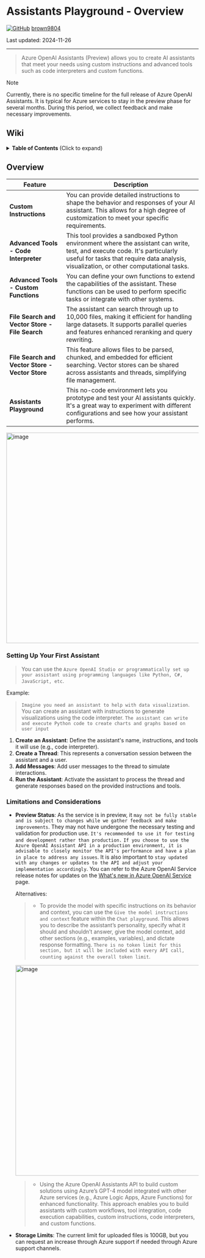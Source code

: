 # Assistants Playground - Overview 

[![GitHub](https://img.shields.io/badge/--181717?logo=github&logoColor=ffffff)](https://github.com/)
[brown9804](https://github.com/brown9804)

Last updated: 2024-11-26

------------------------------------------

> Azure OpenAI Assistants (Preview) allows you to create AI assistants that meet your needs using custom instructions and advanced tools such as code interpreters and custom functions.

> [!NOTE]
> Currently, there is no specific timeline for the full release of Azure OpenAI Assistants. It is typical for Azure services to stay in the preview phase for several months. During this period, we collect feedback and make necessary improvements.

## Wiki 

<details>
<summary><b>Table of Contents</b> (Click to expand)</summary>
  
- [Quickstart: Get started using Azure OpenAI Assistants (Preview)](https://learn.microsoft.com/en-us/azure/ai-services/openai/assistants-quickstart?tabs=command-line%2Cjavascript-keyless%2Ctypescript-keyless&pivots=programming-language-ai-studio)
- [Getting started with Azure OpenAI Assistants (Preview)](https://learn.microsoft.com/en-us/azure/ai-services/openai/how-to/assistant)
- [Azure OpenAI Assistants API (Preview)](https://learn.microsoft.com/en-us/azure/ai-services/openai/concepts/assistants)
- [Azure OpenAI Service quotas and limits](https://learn.microsoft.com/en-us/azure/ai-services/openai/quotas-limits)
- [I am using Azure Assistant API its in beta version, is it safe to use it in production?](https://learn.microsoft.com/en-us/answers/questions/2072066/i-am-using-azure-assistant-api-its-in-beta-version)
 
</details>


## Overview

| **Feature**                                | **Description**                                                                                                                                                                                                 |
|--------------------------------------------|-----------------------------------------------------------------------------------------------------------------------------------------------------------------------------------------------------------------|
| **Custom Instructions**                    | You can provide detailed instructions to shape the behavior and responses of your AI assistant. This allows for a high degree of customization to meet your specific requirements.                                |
| **Advanced Tools - Code Interpreter**      | This tool provides a sandboxed Python environment where the assistant can write, test, and execute code. It's particularly useful for tasks that require data analysis, visualization, or other computational tasks. |
| **Advanced Tools - Custom Functions**      | You can define your own functions to extend the capabilities of the assistant. These functions can be used to perform specific tasks or integrate with other systems.                                             |
| **File Search and Vector Store - File Search** | The assistant can search through up to 10,000 files, making it efficient for handling large datasets. It supports parallel queries and features enhanced reranking and query rewriting.                           |
| **File Search and Vector Store - Vector Store** | This feature allows files to be parsed, chunked, and embedded for efficient searching. Vector stores can be shared across assistants and threads, simplifying file management.                                     |
| **Assistants Playground**                  | This no-code environment lets you prototype and test your AI assistants quickly. It's a great way to experiment with different configurations and see how your assistant performs.                                |


<img width="550" alt="image" src="https://github.com/user-attachments/assets/293160fb-bc83-48ee-94d3-b4f3f9feb4d9">


### Setting Up Your First Assistant

> You can use the `Azure OpenAI Studio or programmatically set up your assistant using programming languages like Python, C#, JavaScript, etc`.

Example:

>  `Imagine you need an assistant to help with data visualization`. You can create an assistant with instructions to generate visualizations using the code interpreter. `The assistant can write and execute Python code to create charts and graphs based on user input`

1. **Create an Assistant**: Define the assistant's name, instructions, and tools it will use (e.g., code interpreter).
2. **Create a Thread**: This represents a conversation session between the assistant and a user.
3. **Add Messages**: Add user messages to the thread to simulate interactions.
4. **Run the Assistant**: Activate the assistant to process the thread and generate responses based on the provided instructions and tools.

### Limitations and Considerations

- **Preview Status**: As the service is in preview, it `may not be fully stable and is subject to changes while we gather feedback and make improvements`. They may not have undergone the necessary testing and validation for production use. `It's recommended to use it for testing and development rather than production.`
`If you choose to use the Azure OpenAI Assistant API in a production environment, it is advisable to closely monitor the API's performance and have a plan in place to address any issues`. It is also important to `stay updated with any changes or updates to the API and adjust your implementation accordingly`. You can refer to the Azure OpenAI Service release notes for updates on the [What's new in Azure OpenAI Service](https://learn.microsoft.com/en-us/azure/ai-services/openai/whats-new) page.

    Alternatives:
    > - To provide the model with specific instructions on its behavior and context, you can use the `Give the model instructions and context` feature within the `Chat playground`. This allows you to describe the assistant’s personality, specify what it should and shouldn’t answer, give the model context, add other sections (e.g., examples, variables), and dictate response formatting. `There is no token limit for this section, but it will be included with every API call, counting against the overall token limit`.
    
    <img width="550" alt="image" src="https://github.com/user-attachments/assets/9e0f2ede-7ca3-49b9-8f75-379d1e4f4486">
    
    > - Using the Azure OpenAI Assistants API to build custom solutions using Azure’s GPT-4 model integrated with other Azure services (e.g., Azure Logic Apps, Azure Functions) for enhanced functionality. This approach enables you to build assistants with custom workflows, tool integration, code execution capabilities, custom instructions, code interpreters, and custom functions.  
- **Storage Limits**: The current limit for uploaded files is 100GB, but you can request an increase through Azure support if needed through Azure support channels.
